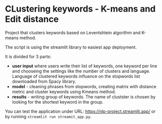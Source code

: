 # CLustering keywords - K-means and Edit distance

Project that clusters keywords based on Leventshtein algorithm and K-means method.

The script is using the streamlit library to easiest app deployment.

It is divided for 3 parts:
- **user input** where users write their list of keywords, one keyword per line and chooseing the settings like the number of clusters and language. Language of clustered keywords influence on the stopwords list downloaded from Spacy library.
- **model** - cleaning phrases from stopwords, creating matrix with distance metric and cluster keywords using Kmeans method.
- **results** - writing group of keywords. The name of clustster is chosen by looking for the shortest keyword in the group.

You can test the application under URL: https://nlp-project.streamlit.app/ or by running `streamlit run streamit_app.py`.



